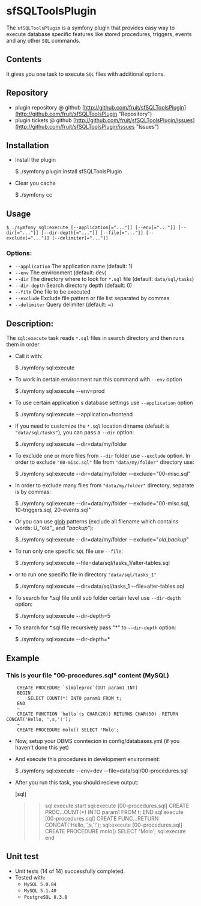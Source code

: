 # sfSQLToolsPlugin #

The `sfSQLToolsPlugin` is a symfony plugin that provides easy way to execute database specific features like stored procedures, triggers, events and any other ``SQL`` commands.

## Contents ##

It gives you one task to execute ``SQL`` files with additional options.

## Repository ##

 * plugin repository @ github [http://github.com/fruit/sfSQLToolsPlugin](http://github.com/fruit/sfSQLToolsPlugin "Repository")
 * plugin tickets @ github [http://github.com/fruit/sfSQLToolsPlugin/issues](http://github.com/fruit/sfSQLToolsPlugin/issues "Issues")

## Installation ##

   * Install the plugin

        $ ./symfony plugin:install sfSQLToolsPlugin

   * Clear you cache

        $ ./symfony cc

## Usage ##

    $ ./symfony sql:execute [--application[="..."]] [--env[="..."]] [--dir[="..."]] [--dir-depth[="..."]] [--file[="..."]] [--exclude[="..."]] [--delimiter[="..."]]

### Options:
 * ``--application``  The application name (default: 1)
 * ``--env``          The environment (default: dev)
 * ``--dir``          The directory where to look for ``*.sql`` file (default: ``data/sql/tasks``)
 * ``--dir-depth``    Search directory depth (default: 0)
 * ``--file``         One file to be executed
 * ``--exclude``      Exclude file pattern or file list separated by commas
 * ``--delimiter``    Query delimiter (default: ~)

## Description: ###

The ``sql:execute`` task reads ``*.sql`` files in search directory and then runs them in order

   * Call it with:

        $ ./symfony sql:execute

   * To work in certain environment run this command with ``--env`` option

        $ ./symfony sql:execute --env=prod

   * To use certain application`s database settings use ``--application`` option

        $ ./symfony sql:execute --application=frontend

   * If you need to customize the ``*.sql`` location dirname (default is ``"data/sql/tasks"``), you can pass a ``--dir`` option:

        $ ./symfony sql:execute --dir=data/my/folder

   * To exclude one or more files from ``--dir`` folder use ``--exclude`` option. In order to exclude ``"00-misc.sql"`` file from ``"data/my/folder"`` directory use:

        $ ./symfony sql:execute --dir=data/my/folder --exclude="00-misc.sql"

   * In order to exclude many files from ``"data/my/folder"`` directory, separate is by commas:

        $ ./symfony sql:execute --dir=data/my/folder --exclude="00-misc.sql, 10-triggers.sql, 20-events.sql"

   * Or you can use [glob](http://php.net/manual/en/function.glob.php "Function glob") patterns (exclude all filename which contains words: U_"old"_ and _"backup"_):

        $ ./symfony sql:execute --dir=data/my/folder --exclude="*old*,*backup*"

   * To run only one specific ``SQL`` file use ``--file``:

        $ ./symfony sql:execute --file=data/sql/tasks_1/alter-tables.sql

   * or to run one specific file in directory ``"data/sql/tasks_1"``

        $ ./symfony sql:execute --dir=data/sql/tasks_1 --file=alter-tables.sql

   * To search for *.sql file until sub folder certain level use ``--dir-depth`` option:

        $ ./symfony sql:execute --dir-depth=5

   * To search for *.sql file recursively pass "\*" to ``--dir-depth`` option:

        $ ./symfony sql:execute --dir-depth=*


## Example ##

### This is your file "00-procedures.sql" content (MySQL) ###

        CREATE PROCEDURE `simpleproc`(OUT param1 INT)
        BEGIN
            SELECT COUNT(*) INTO param1 FROM t;
        END
        ~
        CREATE FUNCTION `hello`(s CHAR(20)) RETURNS CHAR(50)  RETURN CONCAT('Hello, ',s,'!');
        ~
        CREATE PROCEDURE molo() SELECT 'Molo';

   * Now, setup your DBMS conntecion in config/databases.yml (if you haven't done this yet)

   * And execute this procedures in development environment:

        $ ./symfony sql:execute --env=dev --file=data/sql/00-procedures.sql

   * After you run this task, you should recieve output:

        [sql]
        >> sql:execute start
        >> sql:execute [00-procedures.sql] CREATE PROC...OUNT(*) INTO param1 FROM t; END
        >> sql:execute [00-procedures.sql] CREATE FUNC...RETURN CONCAT('Hello, ',s,'!');
        >> sql:execute [00-procedures.sql] CREATE PROCEDURE molo() SELECT 'Molo';
        >> sql:execute end

## Unit test ##

 * Unit tests (14 of 14) successfully completed.
 * Tested with:
    * ``MySQL 5.0.84``
    * ``MySQL 5.1.40``
    * ``PostgreSQL 8.3.8``
